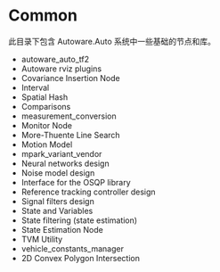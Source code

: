 # Common
此目录下包含 Autoware.Auto 系统中一些基础的节点和库。


- autoware_auto_tf2
- Autoware rviz plugins
- Covariance Insertion Node
- Interval
- Spatial Hash
- Comparisons
- measurement_conversion
- Monitor Node
- More-Thuente Line Search
- Motion Model
- mpark_variant_vendor
- Neural networks design
- Noise model design
- Interface for the OSQP library
- Reference tracking controller design
- Signal filters design
- State and Variables
- State filtering (state estimation)
- State Estimation Node
- TVM Utility
- vehicle_constants_manager
- 2D Convex Polygon Intersection


